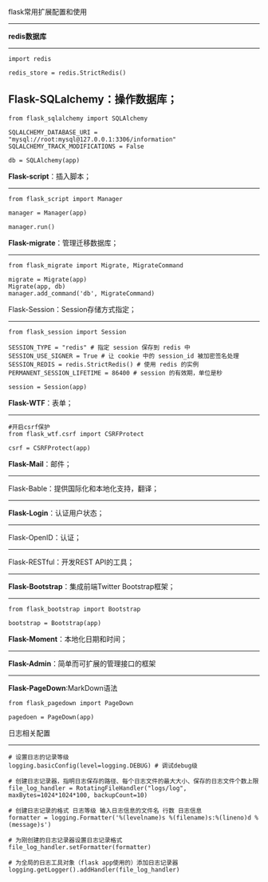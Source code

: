 flask常用扩展配置和使用

----------


**redis数据库**

----------
```
import redis

redis_store = redis.StrictRedis()
```
**Flask-SQLalchemy**：操作数据库；
----------
```
from flask_sqlalchemy import SQLAlchemy

SQLALCHEMY_DATABASE_URI = "mysql://root:mysql@127.0.0.1:3306/information"
SQLALCHEMY_TRACK_MODIFICATIONS = False

db = SQLAlchemy(app)
```
**Flask-script**：插入脚本；

----------
```
from flask_script import Manager

manager = Manager(app)

manager.run()
```

**Flask-migrate**：管理迁移数据库；

----------
```
from flask_migrate import Migrate, MigrateCommand

migrate = Migrate(app)
Migrate(app, db)
manager.add_command('db', MigrateCommand)
```

Flask-Session：Session存储方式指定；

----------
```
from flask_session import Session

SESSION_TYPE = "redis" # 指定 session 保存到 redis 中
SESSION_USE_SIGNER = True # 让 cookie 中的 session_id 被加密签名处理
SESSION_REDIS = redis.StrictRedis() # 使用 redis 的实例
PERMANENT_SESSION_LIFETIME = 86400 # session 的有效期，单位是秒

session = Session(app)
```
**Flask-WTF**：表单；

----------
```
#开启csrf保护
from flask_wtf.csrf import CSRFProtect

csrf = CSRFProtect(app)
```
**Flask-Mail**：邮件；

----------

Flask-Bable：提供国际化和本地化支持，翻译；

----------

**Flask-Login**：认证用户状态；

----------

Flask-OpenID：认证；

----------

Flask-RESTful：开发REST API的工具；

----------

**Flask-Bootstrap**：集成前端Twitter Bootstrap框架；

----------
```
from flask_bootstrap import Bootstrap

bootstrap = Bootstrap(app)
```

**Flask-Moment**：本地化日期和时间；

----------

**Flask-Admin**：简单而可扩展的管理接口的框架

----------

**Flask-PageDown**:MarkDown语法
```
from flask_pagedown import PageDown

pagedoen = PageDown(app)
```



日志相关配置

----------
```
# 设置日志的记录等级
logging.basicConfig(level=logging.DEBUG) # 调试debug级

# 创建日志记录器，指明日志保存的路径、每个日志文件的最大大小、保存的日志文件个数上限
file_log_handler = RotatingFileHandler("logs/log", maxBytes=1024*1024*100, backupCount=10)

# 创建日志记录的格式 日志等级 输入日志信息的文件名 行数 日志信息
formatter = logging.Formatter('%(levelname)s %(filename)s:%(lineno)d %(message)s')

# 为刚创建的日志记录器设置日志记录格式
file_log_handler.setFormatter(formatter)

# 为全局的日志工具对象（flask app使用的）添加日志记录器
logging.getLogger().addHandler(file_log_handler)
```